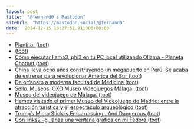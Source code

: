 ```yaml
---
layout: post
title:  "@fernand0's Mastodon"
siteUrl:  "https://mastodon.social/@fernand0"
date:  2024-12-15 18:27:52.911000+00:00
---
```

*  [Plantita. ](https://avecesunafoto.wordpress.com/2024/12/15/plantita-4) ([toot](https://mastodon.social/@fernand0/113658250717431918))
*  [ ](https://mastodon.social/users/fernand0/statuses/113658229847129232/activity) ([toot](https://mastodon.social/users/fernand0/statuses/113658229847129232/activity))
*  [Cómo ejecutar llama3, phi3 en tu PC local utilizando Ollama - Planeta Chatbot ](https://planetachatbot.com/como-ejecutar-llama3-phi3-en-pc-local-utilizando-ollama) ([toot](https://mastodon.social/@fernand0/113658176117222665))
*  [China lleva ocho años construyendo un megapuerto en Perú. Se acaba de estrenar para revolucionar América del Sur ](https://www.xataka.com/empresas-y-economia/china-lleva-ocho-anos-construyendo-megapuerto-peru-se-acaba-estrenar-para-revolucionar-america-su) ([toot](https://mastodon.social/@fernand0/113658024771546569))
*  [De orfanato a moderna facultad de Medicina  ](https://www.diariodelaltoaragon.es/noticias/huesca/2024/12/08/de-orfanato-a-moderna-facultad-de-medicina-1783786-daa.html) ([toot](https://mastodon.social/@fernand0/113657769902320838))
*  [Sello. Museos. OXO Museo Videojuegos Málaga. ](https://avecesunafoto.wordpress.com/2024/05/30/sello-museos-oxo-museo-videojuegos-malaga) ([toot](https://mastodon.social/@fernand0/113657510774874820))
*  [Museo del videojuego de Málaga. ](https://avecesunafoto.wordpress.com/2023/10/12/museo-del-videojuego-de-malaga) ([toot](https://mastodon.social/@fernand0/113657509188703818))
*  [Hemos visitado el primer Museo del Videojuego de Madrid: entre la atracción turística y el espectáculo arqueológico ](https://www.xataka.com/videojuegos/hemos-visitado-primer-museo-videojuego-madrid-atraccion-turistica-espectaculo-arqueologic) ([toot](https://mastodon.social/@fernand0/113657457085861665))
*  [Trump’s Micro Stick is Embarrassing…And Dangerous ](https://www.meidasplus.com/p/trumps-micro-stick-is-embarrassingan) ([toot](https://mastodon.social/@fernand0/113656856012850624))
*  [Con links2 -g, lanza una ventana gráfica en mi Fedora ](https://mastodon.social/@fernand0/113656766506630468) ([toot](https://mastodon.social/@fernand0/113656766506630468))
